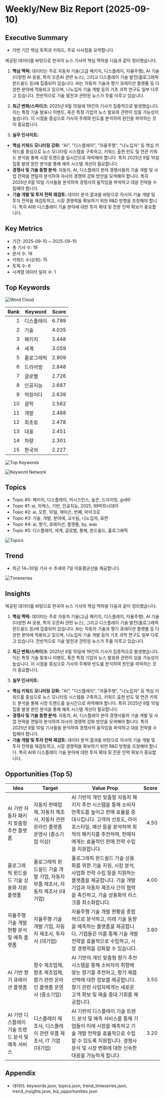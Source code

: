 # Weekly/New Biz Report (2025-09-10)

## Executive Summary

- 이번 기간 핵심 토픽과 키워드, 주요 시사점을 요약합니다.

제공된 데이터를 바탕으로 한국어 뉴스 기사의 핵심 맥락을 다음과 같이 정리했습니다.

1. **핵심 맥락:**  데이터는 주로 자동차 기술(고급 패키지, 디스플레이, 자율주행), AI 기술(다양한 AI 응용, 특히 오픈AI 관련 뉴스), 그리고 디스플레이 기술 발전(홀로그래픽 윈드쉴드 등)에 집중되어 있습니다.  AI는 자동차 기술과 향기 큐레이션 플랫폼 등 다양한 분야에 적용되고 있으며,  나노입자 기술 개발 등의 기초 과학 연구도 일부 다루고 있습니다.  전반적으로 기술 발전과 관련된 뉴스가 주를 이루고 있습니다.


2. **최근 변화/스파이크:** 2025년 9월 10일에 19건의 기사가 집중적으로 발생했습니다. 이는 특정 기술 발표나 이벤트, 혹은 특정 기업의 뉴스 발표와 관련이 있을 가능성이 높습니다.  이 시점을 중심으로 기사의 주제와 빈도를 분석하여 원인을 파악하는 것이 중요합니다.


3. **실무 인사이트:**

* **핵심 키워드 모니터링 강화:**  "AI", "디스플레이", "자율주행", "나노입자" 등 핵심 키워드를 중심으로 뉴스 모니터링 시스템을 구축하고,  키워드 출현 빈도 및 연관 키워드 분석을 통해 시장 트렌드를 실시간으로 파악해야 합니다.  특히 2025년 9월 10일 집중 발생 원인 분석을 통해 예측 시스템 개선이 필요합니다.
* **경쟁사 및 기술 동향 분석:**  자동차, AI, 디스플레이 분야 경쟁사들의 기술 개발 및 사업 전략을 면밀히 분석하여 자사의 경쟁력 강화 방안을 모색해야 합니다.  특히 2025년 9월 10일 기사들을 분석하여 경쟁사의 움직임을 파악하고 대응 전략을 수립해야 합니다.
* **기술 개발 및 투자 전략 재검토:**  데이터 분석 결과를 바탕으로 자사의 기술 개발 및 투자 전략을 재검토하고,  시장 경쟁력을 확보하기 위한  R&D 방향을 조정해야 합니다.  특히 AI와 디스플레이 기술 분야에 대한 투자 확대 및 전문 인력 확보가 중요합니다.

## Key Metrics

- 기간: 2025-09-10 ~ 2025-09-10
- 총 기사 수: 19
- 문서 수: 18
- 키워드 수(상위): 15
- 토픽 수: 6
- 시계열 데이터 일자 수: 1

## Top Keywords

![Word Cloud](fig/wordcloud.png)

| Rank | Keyword | Score |
|---:|---|---:|
| 1 | 디스플레이 | 6.789 |
| 2 | 기술 | 4.035 |
| 3 | 패키지 | 3.448 |
| 4 | 세계 | 3.059 |
| 5 | 홀로그래픽 | 2.909 |
| 6 | 드라이빙 | 2.848 |
| 7 | 글로벌 | 2.726 |
| 8 | 인공지능 | 2.687 |
| 9 | 억원이다 | 2.639 |
| 10 | 광학 | 2.562 |
| 11 | 개발 | 2.488 |
| 12 | 최초로 | 2.478 |
| 13 | 대표 | 2.451 |
| 14 | 차량 | 2.301 |
| 15 | 한국의 | 2.227 |

![Top Keywords](fig/top_keywords.png)

![Keyword Network](fig/keyword_network.png)

## Topics

- Topic #0: 패키지, 디스플레이, 어시스턴스, 높은, 드라이빙, gv80
- Topic #1: ai, 지케스, 기반, 인공지능, 2025, 99파트너데이
- Topic #2: ai, 오픈, 10일, 제이슨, 번째, 마이크로
- Topic #3: 기술, 개발, 분야에, 교수팀, 나노입자, 표면
- Topic #4: ai, 향기, 큐레이션, 플랫폼, by, was
- Topic #5: 디스플레이, 세계, 글로벌, 통해, 윈드쉴드, 홀로그래픽

![Topics](fig/topics.png)

## Trend

- 최근 14~30일 기사 수 추세와 7일 이동평균선을 제공합니다.

![Timeseries](fig/timeseries.png)

## Insights

제공된 데이터를 바탕으로 한국어 뉴스 기사의 핵심 맥락을 다음과 같이 정리했습니다.

1. **핵심 맥락:**  데이터는 주로 자동차 기술(고급 패키지, 디스플레이, 자율주행), AI 기술(다양한 AI 응용, 특히 오픈AI 관련 뉴스), 그리고 디스플레이 기술 발전(홀로그래픽 윈드쉴드 등)에 집중되어 있습니다.  AI는 자동차 기술과 향기 큐레이션 플랫폼 등 다양한 분야에 적용되고 있으며,  나노입자 기술 개발 등의 기초 과학 연구도 일부 다루고 있습니다.  전반적으로 기술 발전과 관련된 뉴스가 주를 이루고 있습니다.


2. **최근 변화/스파이크:** 2025년 9월 10일에 19건의 기사가 집중적으로 발생했습니다. 이는 특정 기술 발표나 이벤트, 혹은 특정 기업의 뉴스 발표와 관련이 있을 가능성이 높습니다.  이 시점을 중심으로 기사의 주제와 빈도를 분석하여 원인을 파악하는 것이 중요합니다.


3. **실무 인사이트:**

* **핵심 키워드 모니터링 강화:**  "AI", "디스플레이", "자율주행", "나노입자" 등 핵심 키워드를 중심으로 뉴스 모니터링 시스템을 구축하고,  키워드 출현 빈도 및 연관 키워드 분석을 통해 시장 트렌드를 실시간으로 파악해야 합니다.  특히 2025년 9월 10일 집중 발생 원인 분석을 통해 예측 시스템 개선이 필요합니다.
* **경쟁사 및 기술 동향 분석:**  자동차, AI, 디스플레이 분야 경쟁사들의 기술 개발 및 사업 전략을 면밀히 분석하여 자사의 경쟁력 강화 방안을 모색해야 합니다.  특히 2025년 9월 10일 기사들을 분석하여 경쟁사의 움직임을 파악하고 대응 전략을 수립해야 합니다.
* **기술 개발 및 투자 전략 재검토:**  데이터 분석 결과를 바탕으로 자사의 기술 개발 및 투자 전략을 재검토하고,  시장 경쟁력을 확보하기 위한  R&D 방향을 조정해야 합니다.  특히 AI와 디스플레이 기술 분야에 대한 투자 확대 및 전문 인력 확보가 중요합니다.

## Opportunities (Top 5)

| Idea | Target | Value Prop | Score |
|---|---|---|---:|
| AI 기반 자동차 패키지 맞춤형 추천 플랫폼 | 자동차 판매업체, 자동차 제조사, 자동차 관련 온라인 플랫폼 운영사 (중소기업 이상) | AI 기반의 개인 맞춤형 자동차 패키지 추천 시스템을 통해 소비자 만족도를 높이고 판매 효율을 증대시킵니다.  고객의 선호도, 라이프스타일, 예산 등을 분석하여 최적의 패키지를 추천하며, 판매자에게는 효율적인 판매 전략 수립을 지원합니다. | 4.50 |
| 홀로그래픽 윈드쉴드 기술 상용화 지원 플랫폼 | 홀로그래픽 윈드쉴드 기술 개발 기업, 자동차 부품 제조사, 자동차 제조사 (대기업) | 홀로그래픽 윈드쉴드 기술 상용화를 위한 기술 지원, 시장 분석, 사업화 전략 수립 등을 지원하는 플랫폼을 제공합니다.  기술 개발 기업과 자동차 제조사 간의 협력을 촉진하고, 기술 상용화의 리스크를 최소화합니다. | 4.00 |
| 자율주행 기술 개발 현황 분석 및 예측 플랫폼 | 자율주행 기술 개발 기업, 자동차 제조사, 투자사 (대기업) | 자율주행 기술 개발 현황을 종합적으로 분석하고,  미래 기술 동향을 예측하는 플랫폼을 제공합니다.  기업들은 이를 통해 기술 개발 전략을 효율적으로 수립하고,  시장 경쟁력을 강화할 수 있습니다. | 3.80 |
| AI 기반 향기 큐레이션 플랫폼 | 향수 제조업체, 향초 제조업체, 향기 관련 온라인 플랫폼 운영사 (중소기업) | AI 기반의 개인 맞춤형 향기 추천 시스템을 통해 소비자의 취향에 맞는 향기를 추천하고,  향기 제품 선택에 대한 정보를 제공합니다.  향기 관련 사업자에게는 새로운 고객 확보 및 매출 증대 기회를 제공합니다. | 3.50 |
| AI 기반 디스플레이 기술 트렌드 분석 및 예측 서비스 | 디스플레이 제조사, 디스플레이 관련 부품 제조사, IT 기업 (대기업) | AI 기반의 디스플레이 기술 트렌드 분석 및 예측 서비스를 통해 기업들이 미래 시장을 예측하고 기술 개발 전략을 효율적으로 수립할 수 있도록 지원합니다.  경쟁사 분석 및 시장 변화에 대한 신속한 대응을 가능하게 합니다. | 3.20 |

## Appendix

- 데이터: keywords.json, topics.json, trend_timeseries.json, trend_insights.json, biz_opportunities.json